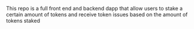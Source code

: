 This repo is a full front end and backend dapp that allow users to stake a certain amount of tokens and receive token issues based on the amount of tokens staked
